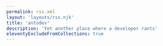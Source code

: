 ```yaml
---
permalink: rss.xml
layout: 'layouts/rss.njk'
title: 'antodev'
description: 'Yet another place where a developer rants'
eleventyExcludeFromCollections: true
---
```

